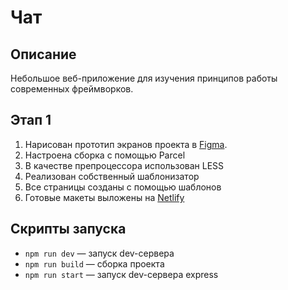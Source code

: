 # Чат

## Описание

Небольшое веб-приложение для изучения принципов работы современных фреймворков.

## Этап 1

1. Нарисован прототип экранов проекта в [Figma](https://www.figma.com/file/HJoESXd9X0SsweylgvoekW/Yandex-Precticum-chat-template?node-id=1%3A616).
2. Настроена сборка с помощью Parcel
3. В качестве препроцессора использован LESS
4. Реализован собственный шаблонизатор
5. Все страницы созданы с помощью шаблонов
6. Готовые макеты выложены на [Netlify]()

## Скрипты запуска

- `npm run dev` — запуск dev-сервера
- `npm run build` — сборка проекта
- `npm run start` — запуск dev-сервера express